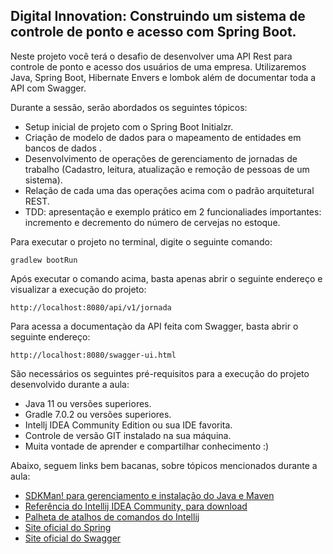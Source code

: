 <h2>Digital Innovation: Construindo um sistema de controle de ponto e acesso com Spring Boot.</h2>

Neste projeto você terá o desafio de desenvolver uma API Rest para controle de ponto e acesso dos usuários de uma empresa. Utilizaremos Java, Spring Boot, Hibernate Envers e lombok além de documentar toda a API com Swagger.

Durante a sessão, serão abordados os seguintes tópicos:

* Setup inicial de projeto com o Spring Boot Initialzr.
* Criação de modelo de dados para o mapeamento de entidades em bancos de dados .
* Desenvolvimento de operações de gerenciamento de jornadas de trabalho (Cadastro, leitura, atualização e remoção de pessoas de um sistema). 
* Relação de cada uma das operações acima com o padrão arquitetural REST.
* TDD: apresentação e exemplo prático em 2 funcionaliades importantes: incremento e decremento do número de cervejas no estoque.

Para executar o projeto no terminal, digite o seguinte comando:

```shell script
gradlew bootRun
```

Após executar o comando acima, basta apenas abrir o seguinte endereço e visualizar a execução do projeto:

```
http://localhost:8080/api/v1/jornada
```

Para acessa a documentaçào da API feita com Swagger, basta abrir o seguinte endereço:

```
http://localhost:8080/swagger-ui.html
```

São necessários os seguintes pré-requisitos para a execução do projeto desenvolvido durante a aula:

* Java 11 ou versões superiores.
* Gradle 7.0.2 ou versões superiores.
* Intellj IDEA Community Edition ou sua IDE favorita.
* Controle de versão GIT instalado na sua máquina.
* Muita vontade de aprender e compartilhar conhecimento :)

Abaixo, seguem links bem bacanas, sobre tópicos mencionados durante a aula:

* [SDKMan! para gerenciamento e instalação do Java e Maven](https://sdkman.io/)
* [Referência do Intellij IDEA Community, para download](https://www.jetbrains.com/idea/download)
* [Palheta de atalhos de comandos do Intellij](https://resources.jetbrains.com/storage/products/intellij-idea/docs/IntelliJIDEA_ReferenceCard.pdf)
* [Site oficial do Spring](https://spring.io/)
* [Site oficial do Swagger](https://swagger.io/solutions/api-documentation/)


